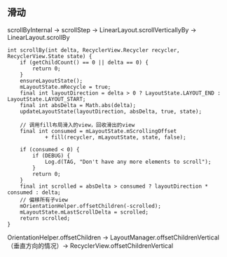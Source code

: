 ## 滑动
scrollByInternal -> scrollStep -> LinearLayout.scrollVerticallyBy -> LinearLayout.scrollBy
```
int scrollBy(int delta, RecyclerView.Recycler recycler, RecyclerView.State state) {
    if (getChildCount() == 0 || delta == 0) {
        return 0;
    }
    ensureLayoutState();
    mLayoutState.mRecycle = true;
    final int layoutDirection = delta > 0 ? LayoutState.LAYOUT_END : LayoutState.LAYOUT_START;
    final int absDelta = Math.abs(delta);
    updateLayoutState(layoutDirection, absDelta, true, state);

    // 调用fill布局滑入的view，回收滑出的view
    final int consumed = mLayoutState.mScrollingOffset
            + fill(recycler, mLayoutState, state, false);

    if (consumed < 0) {
        if (DEBUG) {
            Log.d(TAG, "Don't have any more elements to scroll");
        }
        return 0;
    }
    final int scrolled = absDelta > consumed ? layoutDirection * consumed : delta;
    // 偏移所有子view
    mOrientationHelper.offsetChildren(-scrolled);
    mLayoutState.mLastScrollDelta = scrolled;
    return scrolled;
}
```

OrientationHelper.offsetChildren -> LayoutManager.offsetChildrenVertical（垂直方向的情况）-> RecyclerView.offsetChildrenVertical